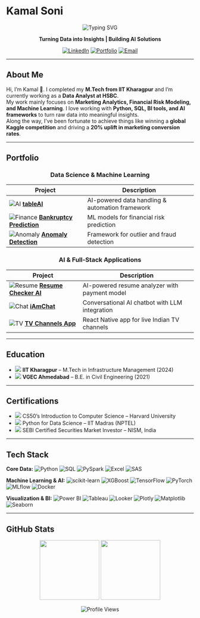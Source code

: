 # Kamal Soni  

<div align="center">

![Typing SVG](https://readme-typing-svg.herokuapp.com?font=Fira+Code&size=22&duration=1500&pause=800&color=2F81F7&center=true&vCenter=true&width=600&lines=Data+Analyst;Machine+Learning+Engineer;IIT+Kharagpur+Graduate;Expert+in+SQL+%26+Python;BI+%26+Visualization+Specialist;Applied+NLP+%26+LLMs;Turning+Data+into+Insights)


**Turning Data into Insights | Building AI Solutions**

[![LinkedIn](https://img.shields.io/badge/-LinkedIn-0A66C2?style=for-the-badge&logo=linkedin&logoColor=white)](https://linkedin.com/in/kamalsonikgp)
[![Portfolio](https://img.shields.io/badge/-Portfolio-FF6B35?style=for-the-badge&logo=firefox&logoColor=white)](https://kamaliitkgp.pythonanywhere.com/)
[![Email](https://img.shields.io/badge/-Email-EA4335?style=for-the-badge&logo=gmail&logoColor=white)](mailto:kamalsoni3839@gmail.com)

</div>

---

## About Me  

Hi, I’m Kamal 👋. I completed my **M.Tech from IIT Kharagpur** and I’m currently working as a **Data Analyst at HSBC**.  
My work mainly focuses on **Marketing Analytics, Financial Risk Modeling, and Machine Learning**. I love working with **Python, SQL, BI tools, and AI frameworks** to turn raw data into meaningful insights.  
Along the way, I’ve been fortunate to achieve things like winning a **global Kaggle competition** and driving a **20% uplift in marketing conversion rates**.  

---

## Portfolio  

<div align="center">

### Data Science & Machine Learning  

| Project | Description |
|---------|-------------|
| <img src="https://img.icons8.com/ios-filled/20/ffffff/artificial-intelligence.png" alt="AI"/> [**tableAI**](https://github.com/kamalshowgit/tableAI) | AI-powered data handling & automation framework |
| <img src="https://img.icons8.com/ios-filled/20/ffffff/combo-chart.png" alt="Finance"/> [**Bankruptcy Prediction**](https://github.com/kamalshowgit/kagglecomp) | ML models for financial risk prediction |
| <img src="https://img.icons8.com/ios-filled/20/ffffff/inspection.png" alt="Anomaly"/> [**Anomaly Detection**](https://github.com/kamalshowgit/anomaly-detection) | Framework for outlier and fraud detection |


### AI & Full-Stack Applications  

| Project | Description |
|---------|-------------|
| <img src="https://img.icons8.com/ios-filled/20/ffffff/resume.png" alt="Resume"/> [**Resume Checker AI**](https://github.com/kamalshowgit/resume-checker-next) | AI-powered resume analyzer with payment model |
| <img src="https://img.icons8.com/ios-filled/20/ffffff/chat.png" alt="Chat"/> [**iAmChat**](https://github.com/kamalshowgit/iAmChat) | Conversational AI chatbot with LLM integration |
| <img src="https://img.icons8.com/ios-filled/20/ffffff/tv.png" alt="TV"/> [**TV Channels App**](https://github.com/kamalshowgit/tv-channels) | React Native app for live Indian TV channels |

</div>

---

## Education  

- <img src="https://img.icons8.com/ios-filled/20/ffffff/graduation-cap.png"/> **IIT Kharagpur** – M.Tech in Infrastructure Management (2024)  
- <img src="https://img.icons8.com/ios-filled/20/ffffff/university.png"/> **VGEC Ahmedabad** – B.E. in Civil Engineering (2021)  

---

## Certifications  

- <img src="https://img.icons8.com/ios-filled/20/ffffff/certificate.png"/> CS50’s Introduction to Computer Science – Harvard University  
- <img src="https://img.icons8.com/ios-filled/20/ffffff/certificate.png"/> Python for Data Science – IIT Madras (NPTEL)  
- <img src="https://img.icons8.com/ios-filled/20/ffffff/certificate.png"/> SEBI Certified Securities Market Investor – NISM, India  

---

## Tech Stack  

**Core Data:** ![Python](https://img.shields.io/badge/-Python-3776AB?logo=python&logoColor=white&style=for-the-badge) ![SQL](https://img.shields.io/badge/-SQL-4169E1?logo=sql&logoColor=white&style=for-the-badge) ![PySpark](https://img.shields.io/badge/-PySpark-E25A1C?logo=apachespark&logoColor=white&style=for-the-badge) ![Excel](https://img.shields.io/badge/-Excel-217346?logo=microsoftexcel&logoColor=white&style=for-the-badge) ![SAS](https://img.shields.io/badge/-SAS-0066CC?logo=sas&logoColor=white&style=for-the-badge)  

**Machine Learning & AI:** ![scikit-learn](https://img.shields.io/badge/-scikit--learn-F7931E?logo=scikitlearn&logoColor=white&style=for-the-badge) ![XGBoost](https://img.shields.io/badge/-XGBoost-FF6600?logoColor=white&style=for-the-badge) ![TensorFlow](https://img.shields.io/badge/-TensorFlow-FF6F00?logo=tensorflow&logoColor=white&style=for-the-badge) ![PyTorch](https://img.shields.io/badge/-PyTorch-EE4C2C?logo=pytorch&logoColor=white&style=for-the-badge) ![MLflow](https://img.shields.io/badge/-MLflow-0194E2?style=for-the-badge) ![Docker](https://img.shields.io/badge/-Docker-2496ED?logo=docker&logoColor=white&style=for-the-badge)  

**Visualization & BI:** ![Power BI](https://img.shields.io/badge/-PowerBI-F2C811?logo=powerbi&logoColor=black&style=for-the-badge) ![Tableau](https://img.shields.io/badge/-Tableau-E97627?logo=tableau&logoColor=white&style=for-the-badge) ![Looker](https://img.shields.io/badge/-Looker-4285F4?logo=looker&logoColor=white&style=for-the-badge) ![Plotly](https://img.shields.io/badge/-Plotly-3F4F75?logo=plotly&logoColor=white&style=for-the-badge) ![Matplotlib](https://img.shields.io/badge/-Matplotlib-013243?style=for-the-badge) ![Seaborn](https://img.shields.io/badge/-Seaborn-9C27B0?style=for-the-badge)  

---

## GitHub Stats  

<div align="center">

<img src="https://github-readme-stats.vercel.app/api?username=kamalshowgit&show_icons=true&theme=transparent&hide_border=true&icon_color=2F81F7&title_color=2F81F7" height="160"/>  
<img src="https://github-readme-streak-stats.herokuapp.com/?user=kamalshowgit&theme=transparent&hide_border=true&ring=2F81F7&fire=FF6B35&currStreakLabel=2F81F7" height="160"/>  

![Profile Views](https://komarev.com/ghpvc/?username=kamalshowgit&color=2F81F7&style=flat-square&label=Profile+Views)

</div>
